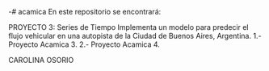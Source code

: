 -# acamica
En este repositorio se encontrará:

PROYECTO 3: Series de Tiempo
Implementa un modelo para predecir el flujo vehicular en una autopista de la Ciudad de Buenos Aires, Argentina.
1.- Proyecto Acamica 3. 
2.- Proyecto Acamica 4.

CAROLINA OSORIO

